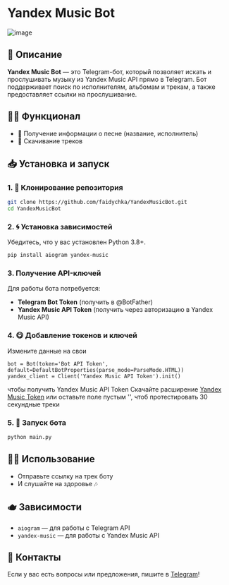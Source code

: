 # Yandex Music Bot
![image](https://github.com/user-attachments/assets/aefc9f26-5ed2-48b9-8fc6-181c0879b312)

## 📑 Описание
**Yandex Music Bot** — это Telegram-бот, который позволяет искать и прослушивать музыку из Yandex Music API прямо в Telegram. Бот поддерживает поиск по исполнителям, альбомам и трекам, а также предоставляет ссылки на прослушивание.

## 🧑‍🏭 Функционал
- 🎵 Получение информации о песне (название, исполнитель)
- 🔗 Скачивание треков

## 📥 Установка и запуск

### 1. 🤹 Клонирование репозитория
```bash
git clone https://github.com/faidychka/YandexMusicBot.git
cd YandexMusicBot
```

### 2. 🌀 Установка зависимостей
Убедитесь, что у вас установлен Python 3.8+.
```bash
pip install aiogram yandex-music
```

### 3. Получение API-ключей
Для работы бота потребуется:
- **Telegram Bot Token** (получить в @BotFather)
- **Yandex Music API Token** (получить через авторизацию в Yandex Music API)

### 4. 😋 Добавление токенов и ключей
Измените данные на свои
```env
bot = Bot(token='Bot API Token', default=DefaultBotProperties(parse_mode=ParseMode.HTML))
yandex_client = Client('Yandex Music API Token').init()
```
чтобы получить Yandex Music API Token
Скачайте расширение [Yandex Music Token](https://chromewebstore.google.com/detail/yandex-music-token/)
или оставьте поле пустым '', чтоб протестировать 30 секундные треки

### 5. 👏 Запуск бота
```bash
python main.py
```

## 🧑‍🎤 Использование
- Отправьте ссылку на трек боту
- И слушайте на здоровье 🎶

## 🫖 Зависимости
- `aiogram` — для работы с Telegram API
- `yandex-music` — для работы с Yandex Music API

## 📇 Контакты
Если у вас есть вопросы или предложения, пишите в [Telegram](https://t.me/faidychka)!

